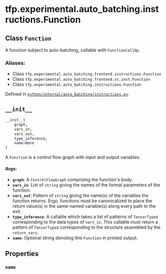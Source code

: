 <div itemscope itemtype="http://developers.google.com/ReferenceObject">
<meta itemprop="name" content="tfp.experimental.auto_batching.instructions.Function" />
<meta itemprop="path" content="Stable" />
<meta itemprop="property" content="name"/>
<meta itemprop="property" content="__init__"/>
</div>

# tfp.experimental.auto_batching.instructions.Function

## Class `Function`

A function subject to auto-batching, callable with `FunctionCallOp`.



### Aliases:

* Class `tfp.experimental.auto_batching.frontend.instructions.Function`
* Class `tfp.experimental.auto_batching.frontend.st.inst.Function`
* Class `tfp.experimental.auto_batching.instructions.Function`



Defined in [`python/internal/auto_batching/instructions.py`](https://github.com/tensorflow/probability/tree/master/tensorflow_probability/python/internal/auto_batching/instructions.py).

<!-- Placeholder for "Used in" -->


<h2 id="__init__"><code>__init__</code></h2>

``` python
__init__(
    graph,
    vars_in,
    vars_out,
    type_inference,
    name=None
)
```

A `Function` is a control flow graph with input and output variables.


#### Args:


* <b>`graph`</b>: A `ControlFlowGraph` comprising the function's body.
* <b>`vars_in`</b>: List of `string` giving the names of the formal parameters
  of the function.
* <b>`vars_out`</b>: Pattern of `string` giving the name(s) of the variables
  the function returns.  Ergo, functions must be canonicalized to
  place the return value(s) in the same-named variable(s) along
  every path to the exit.
* <b>`type_inference`</b>: A callable which takes a list of patterns of `TensorType`s
  corresponding to the data types of `vars_in`.  This callable must
  return a pattern of `TensorType`s corresponding to the structure
  assembled by the `return_vars`.
* <b>`name`</b>: Optional string denoting this `Function` in printed output.



## Properties

<h3 id="name"><code>name</code></h3>






